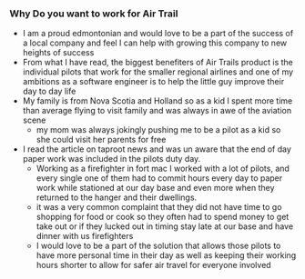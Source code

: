 ### Why Do you want to work for Air Trail
- I am a proud edmontonian and would love to be a part of the success of a local company and feel I can help with growing this company to new heights of success
- From what I have read, the biggest benefiters of Air Trails product is the individual pilots that work for the smaller regional airlines and one of my ambitions as a software engineer is to help the little guy improve their day to day life
- My family is from Nova Scotia and Holland so as a kid I spent more time than average flying to visit family and was always in awe of the aviation scene
	- my mom was always jokingly pushing me to be a pilot as a kid so she could visit her parents for free 
- I read the article on taproot news and was un aware that the end of day paper work was included in the pilots duty day. 
	- Working as a firefighter in fort mac I worked with a lot of pilots, and every single one of them had to commit hours every day to paper work while stationed at our day base and even more when they returned to the hanger and their dwellings.
	- it was a very common complaint that they did not have time to go shopping for food or cook so they often had to spend money to get take out or if they lucked out in timing stay late at our base and have dinner with us firefighters
	- I would love to be a part of the solution that allows those pilots to have more personal time in their day as well as keeping their working hours shorter to allow for safer air travel for everyone involved